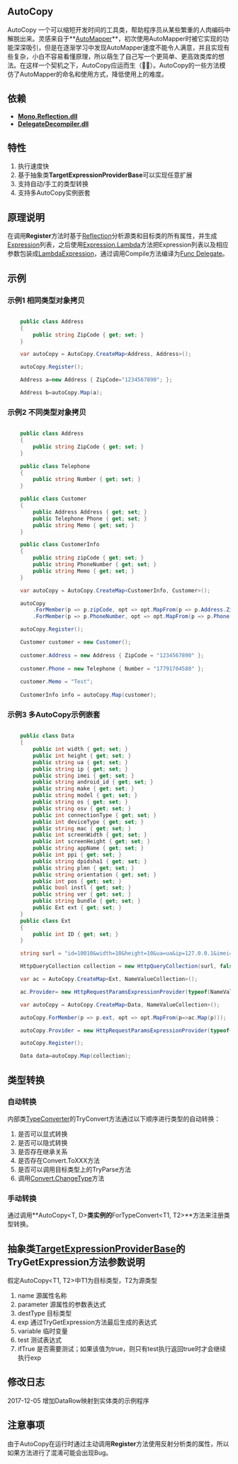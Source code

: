 ## AutoCopy

AutoCopy 一个可以缩短开发时间的工具类，帮助程序员从某些繁重的人肉编码中解脱出来。灵感来自于**[AutoMapper](https://github.com/AutoMapper/AutoMapper "AutoMapper")**，初次使用AutoMapper时被它实现的功能深深吸引，但是在逐渐学习中发现AutoMapper速度不能令人满意，并且实现有些复杂，小白不容易看懂原理，所以萌生了自己写一个更简单、更高效类库的想法。在这样一个契机之下，AutoCopy应运而生（:clap::smirk:）。AutoCopy的一些方法模仿了AutoMapper的命名和使用方式，降低使用上的难度。

## 依赖

* **[Mono.Reflection.dll](https://github.com/jbevain/mono.reflection "Mono.Reflection")**
* **[DelegateDecompiler.dll](https://github.com/hazzik/DelegateDecompiler "DelegateDecompiler")**

## 特性

1. 执行速度快
2. 基于抽象类**TargetExpressionProviderBase**可以实现任意扩展
3. 支持自动/手工的类型转换
4. 支持多AutoCopy实例嵌套

## 原理说明

在调用**Register**方法时基于[Reflection](https://msdn.microsoft.com/en-us/library/system.reflection(v=vs.110).aspx "Reflection")分析源类和目标类的所有属性，并生成[Expression](https://msdn.microsoft.com/en-us/library/system.linq.expressions.expression(v=vs.110).aspx "Expression")列表，之后使用[Expression.Lambda](https://msdn.microsoft.com/en-us/library/system.linq.expressions.expression.lambda(v=vs.110).aspx "Expression.Lambda")方法把Expression列表以及相应参数包装成[LambdaExpression](https://msdn.microsoft.com/en-us/library/system.linq.expressions.lambdaexpression(v=vs.110).aspx "LambdaExpression")，通过调用Compile方法编译为[Func Delegate](https://msdn.microsoft.com/en-us/library/bb549151(v=vs.110).aspx "Func Delegate")。

## 示例

### 示例1 相同类型对象拷贝

```csharp

    public class Address
    {
        public string ZipCode { get; set; }
    }

    var autoCopy = AutoCopy.CreateMap<Address, Address>();

    autoCopy.Register();

    Address a=new Address { ZipCode="1234567890"; };

    Address b=autoCopy.Map(a);

```

### 示例2 不同类型对象拷贝

```csharp

    public class Address
    {
        public string ZipCode { get; set; }
    }

    public class Telephone
    {
        public string Number { get; set; }
    }

    public class Customer
    {
        public Address Address { get; set; }
        public Telephone Phone { get; set; }
        public string Memo { get; set; }
    }

    public class CustomerInfo
    {
        public string zipCode { get; set; }
        public string PhoneNumber { get; set; }
        public string Memo { get; set; }
    }

    var autoCopy = AutoCopy.CreateMap<CustomerInfo, Customer>();

    autoCopy
        .ForMember(p => p.zipCode, opt => opt.MapFrom(p => p.Address.ZipCode))
        .ForMember(p => p.PhoneNumber, opt => opt.MapFrom(p => p.Phone.Number));

    autoCopy.Register();

    Customer customer = new Customer();
    
    customer.Address = new Address { ZipCode = "1234567890" };
    
    customer.Phone = new Telephone { Number = "17791704580" };
    
    customer.Memo = "Test";
    
    CustomerInfo info = autoCopy.Map(customer);

```

### 示例3 多AutoCopy示例嵌套

```csharp

    public class Data
    {
        public int width { get; set; }
        public int height { get; set; }
        public string ua { get; set; }
        public string ip { get; set; }
        public string imei { get; set; }
        public string android_id { get; set; }
        public string make { get; set; }
        public string model { get; set; }
        public string os { get; set; }
        public string osv { get; set; }
        public int connectionType { get; set; }
        public int deviceType { get; set; }
        public string mac { get; set; }
        public int screenWidth { get; set; }
        public int screenHeight { get; set; }
        public string appName { get; set; }
        public int ppi { get; set; }
        public string dpidsha1 { get; set; }
        public string plmn { get; set; }
        public string orientation { get; set; }
        public int pos { get; set; }
        public bool instl { get; set; }
        public string ver { get; set; }
        public string bundle { get; set; }
        public Ext ext { get; set; }
    }
    public class Ext
    {
        public int ID { get; set; }
    }

    string surl = "id=10010&width=10&height=10&ua=ua&ip=127.0.0.1&imei=00000000000000&android_id=A00000000000000&make=1111111111&model=XXX&os=android&osv=4.0.1&connectionType=1&deviceType=1&mac=0.0.0.0.0.0.0&screenWidth=100&screenHeight=100&appName=test&ppi=600&dpidsha1=dpidsha1&plmn=1&orientation=1&pos=1&instl=true&ver=1.0.0&bundle=bundle";

    HttpQueryCollection collection = new HttpQueryCollection(surl, false);

    var ac = AutoCopy.CreateMap<Ext, NameValueCollection>();

    ac.Provider= new HttpRequestParamsExpressionProvider(typeof(NameValueCollection));

    var autoCopy = AutoCopy.CreateMap<Data, NameValueCollection>();

    autoCopy.ForMember(p => p.ext, opt => opt.MapFrom(p=>ac.Map(p)));

    autoCopy.Provider = new HttpRequestParamsExpressionProvider(typeof(NameValueCollection));

    autoCopy.Register();

    Data data=autoCopy.Map(collection);

```
## 类型转换
### 自动转换
内部类[TypeConverter](/AutoCopyLib/TypeConverter.cs)的TryConvert方法通过以下顺序进行类型的自动转换：

1. 是否可以显式转换
2. 是否可以隐式转换
3. 是否存在继承关系
4. 是否存在Convert.ToXXX方法
5. 是否可以调用目标类型上的TryParse方法
6. 调用[Convert.ChangeType](https://msdn.microsoft.com/en-us/library/system.convert.changetype(v=vs.110).aspx "Convert.ChangeType")方法
### 手动转换

通过调用**AutoCopy<T, D>**类实例的**ForTypeConvert<T1, T2>**方法来注册类型转换。

## 抽象类[TargetExpressionProviderBase](/AutoCopyLib/TargetExpressionProviderBase.cs)的TryGetExpression方法参数说明

假定AutoCopy<T1, T2>中T1为目标类型，T2为源类型

1. name			源属性名称
2. parameter	源属性的参数表达式
3. destType		目标类型
4. exp			通过TryGetExpression方法最后生成的表达式
5. variable		临时变量
6. test			测试表达式
7. ifTrue		是否需要测试；如果该值为true，则只有test执行返回true时才会继续执行exp

## 修改日志
2017-12-05 增加DataRow映射到实体类的示例程序

## 注意事项

由于AutoCopy在运行时通过主动调用**Register**方法使用反射分析类的属性，所以如果方法进行了混淆可能会出现Bug。